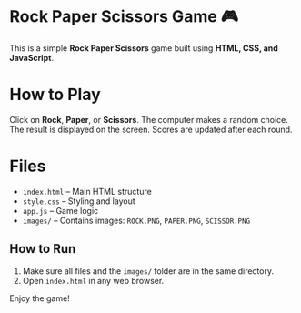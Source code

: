 # Rock Paper Scissors Game 🎮

This is a simple **Rock Paper Scissors** game built using **HTML, CSS, and JavaScript**.

# How to Play

 Click on **Rock**, **Paper**, or **Scissors**.
 The computer makes a random choice.
 The result is displayed on the screen.
 Scores are updated after each round.

# Files

- `index.html` – Main HTML structure
- `style.css` – Styling and layout
- `app.js` – Game logic
- `images/` – Contains images: `ROCK.PNG`, `PAPER.PNG`, `SCISSOR.PNG`

## How to Run

1. Make sure all files and the `images/` folder are in the same directory.
2. Open `index.html` in any web browser.

Enjoy the game!
